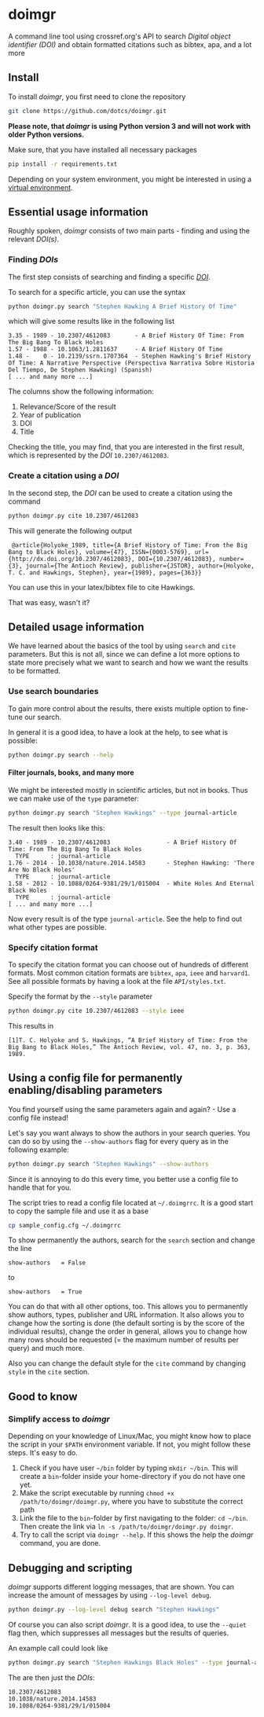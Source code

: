 # doimgr
A command line tool using crossref.org's API to search _Digital object identifier
(DOI)_ and obtain formatted citations such as bibtex, apa, and a lot more

## Install
To install _doimgr_, you first need to clone the repository

```bash
git clone https://github.com/dotcs/doimgr.git
```

**Please note, that _doimgr_ is using Python version 3 and will not work with
older Python versions.**

Make sure, that you have installed all necessary packages

```bash
pip install -r requirements.txt
```

Depending on your system environment, you might be interested in using a
[virtual
environment](http://virtualenv.readthedocs.org/en/latest/virtualenv.html).

## Essential usage information
Roughly spoken, _doimgr_ consists of two main parts - finding and using the
relevant _DOI(s)_.

### Finding _DOIs_
The first step consists of searching and finding a specific
[_DOI_](http://en.wikipedia.org/wiki/Digital_object_identifier).

To search for a specific article, you can use the syntax

```bash
python doimgr.py search "Stephen Hawking A Brief History Of Time"
```

which will give some results like in the following list

    3.35 - 1989 - 10.2307/4612083       - A Brief History Of Time: From The Big Bang To Black Holes
    1.57 - 1988 - 10.1063/1.2811637     - A Brief History Of Time
    1.48 -    0 - 10.2139/ssrn.1707364  - Stephen Hawking's Brief History Of Time: A Narrative Perspective (Perspectiva Narrativa Sobre Historia Del Tiempo, De Stephen Hawking) (Spanish)
    [ ... and many more ...]

The columns show the following information:

1. Relevance/Score of the result
2. Year of publication
3. DOI
4. Title

Checking the title, you may find, that you are interested in the first result,
which is represented by the _DOI_ `10.2307/4612083`.

### Create a citation using a _DOI_
In the second step, the _DOI_ can be used to create a citation using the command

```bash
python doimgr.py cite 10.2307/4612083
```

This will generate the following output

     @article{Holyoke_1989, title={A Brief History of Time: From the Big Bang to Black Holes}, volume={47}, ISSN={0003-5769}, url={http://dx.doi.org/10.2307/4612083}, DOI={10.2307/4612083}, number={3}, journal={The Antioch Review}, publisher={JSTOR}, author={Holyoke, T. C. and Hawkings, Stephen}, year={1989}, pages={363}}

You can use this in your latex/bibtex file to cite Hawkings.

That was easy, wasn't it?

## Detailed usage information
We have learned about the basics of the tool by using `search` and `cite`
parameters. But this is not all, since we can define a lot more options to
state more precisely what we want to search and how we want the results to be
formatted.

### Use search boundaries
To gain more control about the results, there exists multiple option to
fine-tune our search.

In general it is a good idea, to have a look at the help, to see what is possible:

```bash
python doimgr.py search --help
```

#### Filter journals, books, and many more
We might be interested mostly in scientific articles, but not in books. Thus we
can make use of the `type` parameter:

```bash
python doimgr.py search "Stephen Hawkings" --type journal-article
```

The result then looks like this:

    3.40 - 1989 - 10.2307/4612083                - A Brief History Of Time: From The Big Bang To Black Holes
      TYPE      : journal-article
    1.76 - 2014 - 10.1038/nature.2014.14583      - Stephen Hawking: 'There Are No Black Holes'
      TYPE      : journal-article
    1.58 - 2012 - 10.1088/0264-9381/29/1/015004  - White Holes And Eternal Black Holes
      TYPE      : journal-article
    [ ... and many more ...]

Now every result is of the type `journal-article`. See the help to find out
what other types are possible.

### Specify citation format
To specify the citation format you can choose out of hundreds of different
formats. Most common citation formats are `bibtex`, `apa`, `ieee` and
`harvard1`. See all possible formats by having a look at the file
`API/styles.txt`.

Specify the format by the `--style` parameter

```bash
python doimgr.py cite 10.2307/4612083 --style ieee
```

This results in

    [1]T. C. Holyoke and S. Hawkings, “A Brief History of Time: From the Big Bang to Black Holes,” The Antioch Review, vol. 47, no. 3, p. 363, 1989.

## Using a config file for permanently enabling/disabling parameters
You find yourself using the same parameters again and again? - Use a config
file instead!

Let's say you want always to show the authors in your search queries. You can
do so by using the `--show-authors` flag for every query as in the following
example:

```bash
python doimgr.py search "Stephen Hawkings" --show-authors
```

Since it is annoying to do this every time, you better use a config file to
handle that for you.

The script tries to read a config file located at `~/.doimgrrc`. It is a good
start to copy the sample file and use it as a base

```bash
cp sample_config.cfg ~/.doimgrrc
```

To show permanently the authors, search for the `search` section and change the line

```config
show-authors   = False
```

to

```config
show-authors   = True
```

You can do that with all other options, too. This allows you to permanently
show authors, types, publisher and URL information. It also allows you to
change how the sorting is done (the default sorting is by the score of the
individual results), change the order in general, allows you to change how many
rows should be requested (= the maximum number of results per query) and much
more.

Also you can change the default style for the `cite` command by changing
`style` in the `cite` section.

## Good to know
### Simplify access to _doimgr_
Depending on your knowledge of Linux/Mac, you might know how to place the
script in your `$PATH` environment variable. If not, you might follow these
steps. It's easy to do.

1. Check if you have user `~/bin` folder by typing `mkdir ~/bin`. This will
   create a `bin`-folder inside your home-directory if you do not have one
   yet.
2. Make the script executable by running `chmod +x
   /path/to/doimgr/doimgr.py`, where you have to substitute the correct
   path
3. Link the file to the `bin`-folder by first navigating to the folder: `cd
   ~/bin`. Then create the link via `ln -s /path/to/doimgr/doimgr.py
   doimgr`.
4. Try to call the script via `doimgr --help`. If this shows the help the
   _doimgr_ command, you are done.

## Debugging and scripting
_doimgr_ supports different logging messages, that are shown. You can increase
the amount of messages by using `--log-level debug`.

```bash
python doimgr.py --log-level debug search "Stephen Hawkings"
```

Of course you can also script _doimgr_. It is a good idea, to use the `--quiet`
flag then, which suppresses all messages but the results of queries.

An example call could look like

```bash
python doimgr.py search "Stephen Hawkings Black Holes" --type journal-article --rows 3 | awk '{print $5}'
```

The are then just the _DOIs_:

    10.2307/4612083
    10.1038/nature.2014.14583
    10.1088/0264-9381/29/1/015004
